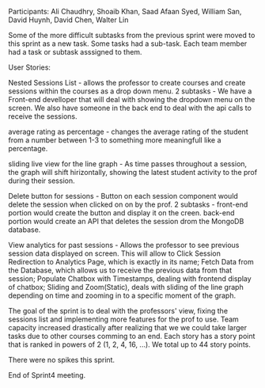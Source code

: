 Participants: Ali Chaudhry, Shoaib Khan, Saad Afaan Syed, William San, David Huynh, David Chen, Walter Lin

Some of the more difficult subtasks from the previous sprint were moved to this sprint as a new task. Some tasks had a sub-task. Each team member had a task or subtask asssigned to them. 

User Stories: 

Nested Sessions List - allows the professor to create courses and create sessions within the courses as a drop down menu. 2 subtasks - We have a Front-end develloper that will deal with showing the dropdown menu on the screen. We also have someone in the back end to deal with the api calls to receive the sessions. 

average rating as percentage - changes the average rating of the student from a number between 1-3 to something more meaningfull like a percentage. 

sliding live view for the line graph - As time passes throughout a session, the graph will shift hirizontally, showing the latest student activity to the prof during their session. 

Delete button for sessions - Button on each session component would delete the session when clicked on on by the prof. 2 subtasks - front-end portion would create the button and display it on the creen. back-end portion would create an API that deletes the session drom the MongoDB database. 

View analytics for past sessions - Allows the professor to see previous session data displayed on screen. This will allow to Click Session Redirection to Analytics Page, which is exactly in its name; Fetch Data from the Database, which allows us to receive the previous data from that session; Populate Chatbox with Timestamps, dealing with frontend display of chatbox; Sliding and Zoom(Static), deals with sliding of the line graph depending on time and zooming in to a specific moment of the graph. 

The goal of the sprint is to deal with the professors' view, fixing the sessions list and implementing more features for the prof to use. Team capacity increased drastically after realizing that we we could take larger tasks due to other courses comming to an end. Each story has a story point that is ranked in powers of 2 (1, 2, 4, 16, ...). We total up to 44 story points.

There were no spikes this sprint.

End of Sprint4 meeting.
